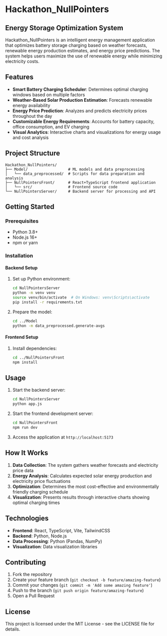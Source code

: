 # Hackathon_NullPointers

## Energy Storage Optimization System

Hackathon_NullPointers is an intelligent energy management application that optimizes battery storage charging based on weather forecasts, renewable energy production estimates, and energy price predictions. The system helps users maximize the use of renewable energy while minimizing electricity costs.

## Features

- **Smart Battery Charging Scheduler**: Determines optimal charging windows based on multiple factors
- **Weather-Based Solar Production Estimation**: Forecasts renewable energy availability
- **Energy Price Prediction**: Analyzes and predicts electricity prices throughout the day
- **Customizable Energy Requirements**: Accounts for battery capacity, office consumption, and EV charging
- **Visual Analytics**: Interactive charts and visualizations for energy usage and cost analysis

## Project Structure

```
Hackathon_NullPointers/
├── Model/                  # ML models and data preprocessing
│   └── data_preprocessed/  # Scripts for data preparation and analysis
├── NullPointersFront/      # React+TypeScript frontend application
│   └── src/                # Frontend source code
└── NullPointersServer/     # Backend server for processing and API
```

## Getting Started

### Prerequisites

- Python 3.8+
- Node.js 16+
- npm or yarn

### Installation

#### Backend Setup

1. Set up Python environment:
   ```bash
   cd NullPointersServer
   python -m venv venv
   source venv/bin/activate  # On Windows: venv\Scripts\activate
   pip install -r requirements.txt
   ```

2. Prepare the model:
   ```bash
   cd ../Model
   python -m data_preprocessed.generate-avgs
   ```

#### Frontend Setup

1. Install dependencies:
   ```bash
   cd ../NullPointersFront
   npm install
   ```

## Usage

1. Start the backend server:
   ```bash
   cd NullPointersServer
   python app.js
   ```

2. Start the frontend development server:
   ```bash
   cd NullPointersFront
   npm run dev
   ```

3. Access the application at `http://localhost:5173`

## How It Works

1. **Data Collection**: The system gathers weather forecasts and electricity price data
2. **Energy Analysis**: Calculates expected solar energy production and electricity price fluctuations
3. **Optimization**: Determines the most cost-effective and environmentally friendly charging schedule
4. **Visualization**: Presents results through interactive charts showing optimal charging times

## Technologies

- **Frontend**: React, TypeScript, Vite, TailwindCSS
- **Backend**: Python, Node.js
- **Data Processing**: Python (Pandas, NumPy)
- **Visualization**: Data visualization libraries

## Contributing

1. Fork the repository
2. Create your feature branch (`git checkout -b feature/amazing-feature`)
3. Commit your changes (`git commit -m 'Add some amazing feature'`)
4. Push to the branch (`git push origin feature/amazing-feature`)
5. Open a Pull Request

## License

This project is licensed under the MIT License - see the LICENSE file for details.
